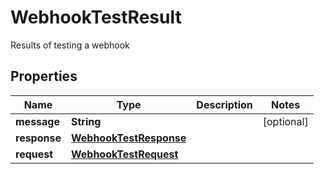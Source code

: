 

# WebhookTestResult

Results of testing a webhook
## Properties

Name | Type | Description | Notes
------------ | ------------- | ------------- | -------------
**message** | **String** |  |  [optional]
**response** | [**WebhookTestResponse**](WebhookTestResponse) |  | 
**request** | [**WebhookTestRequest**](WebhookTestRequest) |  | 




